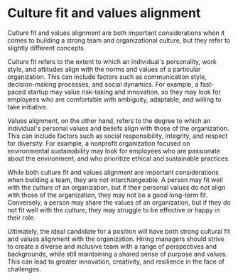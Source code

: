 # Culture fit and values alignment

Culture fit and values alignment are both important considerations when it comes to building a strong team and organizational culture, but they refer to slightly different concepts.

Culture fit refers to the extent to which an individual's personality, work style, and attitudes align with the norms and values of a particular organization. This can include factors such as communication style, decision-making processes, and social dynamics. For example, a fast-paced startup may value risk-taking and innovation, so they may look for employees who are comfortable with ambiguity, adaptable, and willing to take initiative.

Values alignment, on the other hand, refers to the degree to which an individual's personal values and beliefs align with those of the organization. This can include factors such as social responsibility, integrity, and respect for diversity. For example, a nonprofit organization focused on environmental sustainability may look for employees who are passionate about the environment, and who prioritize ethical and sustainable practices.

While both culture fit and values alignment are important considerations when building a team, they are not interchangeable. A person may fit well with the culture of an organization, but if their personal values do not align with those of the organization, they may not be a good long-term fit. Conversely, a person may share the values of an organization, but if they do not fit well with the culture, they may struggle to be effective or happy in their role.

Ultimately, the ideal candidate for a position will have both strong cultural fit and values alignment with the organization. Hiring managers should strive to create a diverse and inclusive team with a range of perspectives and backgrounds, while still maintaining a shared sense of purpose and values. This can lead to greater innovation, creativity, and resilience in the face of challenges.
